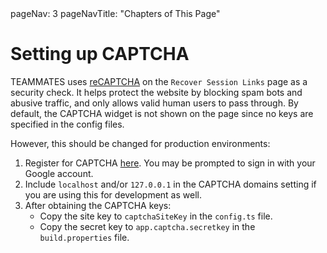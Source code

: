 <frontmatter>
  pageNav: 3
  pageNavTitle: "Chapters of This Page"
</frontmatter>

# Setting up CAPTCHA

TEAMMATES uses [reCAPTCHA](https://developers.google.com/recaptcha/) on the `Recover Session Links` page as a security check. It helps protect the website by blocking spam bots and abusive traffic, and only allows valid human users to pass through.
By default, the CAPTCHA widget is not shown on the page since no keys are specified in the config files.
 
However, this should be changed for production environments:

1. Register for CAPTCHA [here](https://www.google.com/recaptcha/admin). You may be prompted to sign in with your Google account.
1. Include `localhost` and/or `127.0.0.1` in the CAPTCHA domains setting if you are using this for development as well.
1. After obtaining the CAPTCHA keys:
    - Copy the site key to `captchaSiteKey` in the `config.ts` file.
    - Copy the secret key to `app.captcha.secretkey` in the `build.properties` file.
